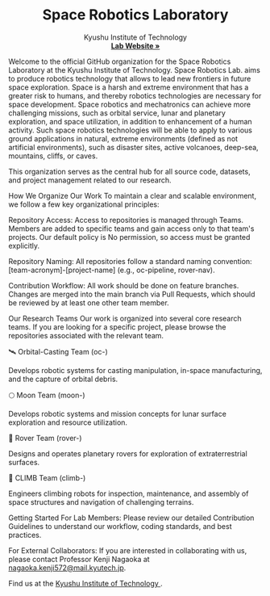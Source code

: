 <h1 align="center">Space Robotics Laboratory</h1>
<p align="center">
Kyushu Institute of Technology
<br />
<a href="http://www.mech.kyutech.ac.jp/srl/index.html"><strong>Lab Website »</strong></a>
</p>
</p>

Welcome to the official GitHub organization for the Space Robotics Laboratory at the Kyushu Institute of Technology. Space Robotics Lab. aims to produce robotics technology that allows to lead new frontiers in future space exploration. Space is a harsh and extreme environment that has a greater risk to humans, and thereby robotics technologies are necessary for space development. Space robotics and mechatronics can achieve more challenging missions, such as orbital service, lunar and planetary exploration, and space utilization, in addition to enhancement of a human activity. Such space robotics technologies will be able to apply to various ground applications in natural, extreme environments (defined as not artificial environments), such as disaster sites, active volcanoes, deep-sea, mountains, cliffs, or caves.

This organization serves as the central hub for all source code, datasets, and project management related to our research.

How We Organize Our Work
To maintain a clear and scalable environment, we follow a few key organizational principles:

Repository Access: Access to repositories is managed through Teams. Members are added to specific teams and gain access only to that team's projects. Our default policy is No permission, so access must be granted explicitly.

Repository Naming: All repositories follow a standard naming convention: [team-acronym]-[project-name] (e.g., oc-pipeline, rover-nav).

Contribution Workflow: All work should be done on feature branches. Changes are merged into the main branch via Pull Requests, which should be reviewed by at least one other team member.

Our Research Teams
Our work is organized into several core research teams. If you are looking for a specific project, please browse the repositories associated with the relevant team.

🛰️ Orbital-Casting Team (oc-)

Develops robotic systems for casting manipulation, in-space manufacturing, and the capture of orbital debris.

🌕 Moon Team (moon-)

Develops robotic systems and mission concepts for lunar surface exploration and resource utilization.

🚗 Rover Team (rover-)

Designs and operates planetary rovers for exploration of extraterrestrial surfaces.

🧗 CLIMB Team (climb-)

Engineers climbing robots for inspection, maintenance, and assembly of space structures and navigation of challenging terrains.

Getting Started
For Lab Members: Please review our detailed Contribution Guidelines to understand our workflow, coding standards, and best practices.

For External Collaborators: If you are interested in collaborating with us, please contact Professor Kenji Nagaoka at nagaoka.kenji572@mail.kyutech.jp.

Find us at the <a href="http://www.mech.kyutech.ac.jp/srl/access.html"> Kyushu Institute of Technology </a>.
